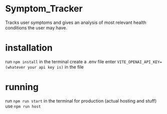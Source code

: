 # Symptom_Tracker
Tracks user symptoms and gives an analysis of most relevant health conditions the user may have.

# installation
run `npm install` in the terminal
create a .env file
enter `VITE_OPENAI_API_KEY=(whatever your api key is)` in the file

# running
run `npm run start` in the terminal
for production (actual hosting and stuff) use  `npm run host`